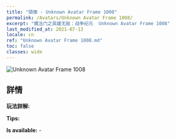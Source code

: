 ```yaml
---
title: "頭像 - Unknown Avatar Frame 1008"
permalink: /Avatars/Unknown Avatar Frame 1008/
excerpt: "魔法门之英雄无敌：战争纪元  Unknown Avatar Frame 1008"
last_modified_at: 2021-07-13
locale: cn
ref: "Unknown Avatar Frame 1008.md"
toc: false
classes: wide
---
```

 ![Unknown Avatar Frame 1008](/images/a/avatarFrame_8.png)

## 詳情

 **玩法詳解:**  

 **Tips:**  

 **Is available:**  - 

